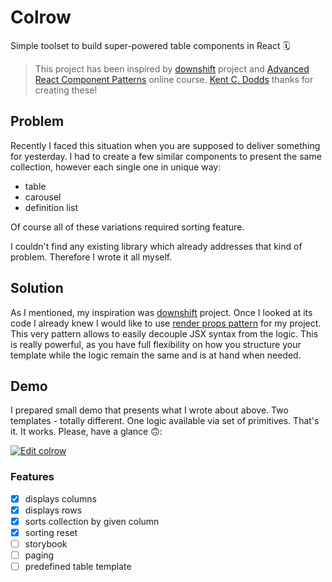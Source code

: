 # Colrow
Simple toolset to build super-powered table components in React 🗓

> This project has been inspired by [downshift](https://github.com/paypal/downshift) project and [Advanced React Component Patterns](https://egghead.io/courses/advanced-react-component-patterns) online course. [Kent C. Dodds](https://kentcdodds.com/) thanks for creating these!

## Problem
Recently I faced this situation when you are supposed to deliver something for yesterday. I had to create a few similar components to present the same collection, however each single one in unique way:
- table
- carousel
- definition list

Of course all of these variations required sorting feature.

I couldn't find any existing library which already addresses that kind of problem. Therefore I wrote it all myself.

## Solution
As I mentioned, my inspiration was [downshift](https://github.com/paypal/downshift) project. Once I looked at its code I already knew I would like to use [render props pattern](https://reactjs.org/docs/render-props.html) for my project. This very pattern allows to easily decouple JSX syntax from the logic. This is really powerful, as you have full flexibility on how you structure your template while the logic remain the same and is at hand when needed.

## Demo
I prepared small demo that presents what I wrote about above. Two templates - totally different. One logic available via set of primitives. That's it. It works. Please, have a glance 🙃:

[![Edit colrow](https://codesandbox.io/static/img/play-codesandbox.svg)](https://codesandbox.io/s/5w7om43qqp?view=preview)

### Features
- [x] displays columns
- [x] displays rows
- [x] sorts collection by given column
- [x] sorting reset
- [ ] storybook
- [ ] paging
- [ ] predefined table template

